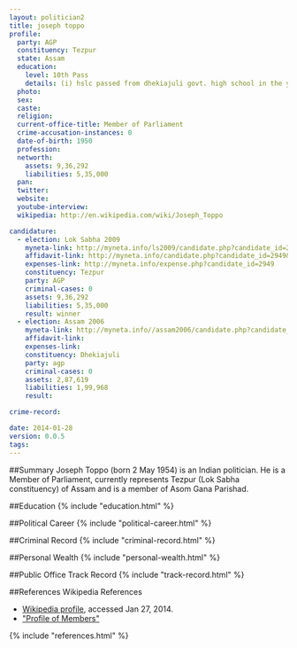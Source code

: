 ```yaml
---
layout: politician2
title: joseph toppo
profile: 
  party: AGP
  constituency: Tezpur
  state: Assam
  education: 
    level: 10th Pass
    details: (i) hslc passed from dhekiajuli govt. high school in the year 1974(ii) automobile engineering diploma from don bosco technical school, maligaon, guwahati in the year 1975
  photo: 
  sex: 
  caste: 
  religion: 
  current-office-title: Member of Parliament
  crime-accusation-instances: 0
  date-of-birth: 1950
  profession: 
  networth: 
    assets: 9,36,292
    liabilities: 5,35,000
  pan: 
  twitter: 
  website: 
  youtube-interview: 
  wikipedia: http://en.wikipedia.com/wiki/Joseph_Toppo

candidature: 
  - election: Lok Sabha 2009
    myneta-link: http://myneta.info/ls2009/candidate.php?candidate_id=2949
    affidavit-link: http://myneta.info/candidate.php?candidate_id=2949&scan=original
    expenses-link: http://myneta.info/expense.php?candidate_id=2949
    constituency: Tezpur 
    party: AGP
    criminal-cases: 0
    assets: 9,36,292
    liabilities: 5,35,000
    result: winner 
  - election: Assam 2006
    myneta-link: http://myneta.info//assam2006/candidate.php?candidate_id=221
    affidavit-link: 
    expenses-link: 
    constituency: Dhekiajuli 
    party: agp
    criminal-cases: 0
    assets: 2,87,619
    liabilities: 1,99,968
    result:  

crime-record: 

date: 2014-01-28
version: 0.0.5
tags: 
---
```

##Summary
Joseph Toppo (born 2 May 1954) is an Indian politician. He is a Member of Parliament, currently represents Tezpur (Lok Sabha constituency)  of Assam and is a member of Asom Gana Parishad.


##Education
{% include "education.html" %}


##Political Career
{% include "political-career.html" %}


##Criminal Record
{% include "criminal-record.html" %}


##Personal Wealth
{% include "personal-wealth.html" %}


##Public Office Track Record
{% include "track-record.html" %}


##References
Wikipedia References
- [Wikipedia profile]({{page.profile.wikipedia}}), accessed Jan 27, 2014.
- ["Profile of Members"][wiki1]

[wiki1]: http://164.100.47.132/LssNew/Members/Biography.aspx?mpsno=4438


{% include "references.html" %}